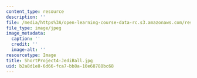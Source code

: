 ```yaml
---
content_type: resource
description: ''
file: /media/https%3A/open-learning-course-data-rc.s3.amazonaws.com/res-3-003-learn-to-build-your-own-videogame-with-the-unity-game-engine-and-microsoft-kinect-january-iap-2017/b2a8d1e86d66fca7bb8a10e68788bc68_ShortProject4-JediBall.jpg
file_type: image/jpeg
image_metadata:
  caption: ''
  credit: ''
  image-alt: ''
resourcetype: Image
title: ShortProject4-JediBall.jpg
uid: b2a8d1e8-6d66-fca7-bb8a-10e68788bc68
---
```

